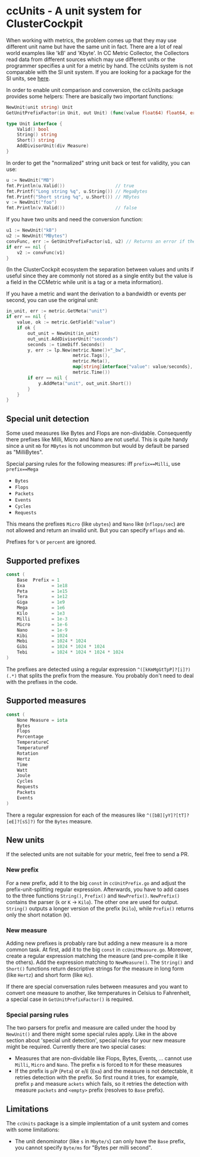 # ccUnits - A unit system for ClusterCockpit

When working with metrics, the problem comes up that they may use different unit name but have the same unit in fact. There are a lot of real world examples like 'kB' and 'Kbyte'. In CC Metric Collector, the Collectors read data from different sources which may use different units or the programmer specifies a unit for a metric by hand. The ccUnits system is not comparable with the SI unit system. If you are looking for a package for the SI units, see [here](https://pkg.go.dev/github.com/gurre/si).

In order to enable unit comparison and conversion, the ccUnits package provides some helpers:
There are basically two important functions:
```go
NewUnit(unit string) Unit
GetUnitPrefixFactor(in Unit, out Unit) (func(value float64) float64, error) // Get conversion function for the value

type Unit interface {
	Valid() bool
	String() string
	Short() string
	AddDivisorUnit(div Measure)
}
```

In order to get the "normalized" string unit back or test for validity, you can use:
```go
u := NewUnit("MB")
fmt.Println(u.Valid())                   // true
fmt.Printf("Long string %q", u.String()) // MegaBytes
fmt.Printf("Short string %q", u.Short()) // MBytes
v := NewUnit("foo")
fmt.Println(v.Valid())                   // false
```

If you have two units and need the conversion function:
```go
u1 := NewUnit("kB")
u2 := NewUnit("MBytes")
convFunc, err := GetUnitPrefixFactor(u1, u2) // Returns an error if the units have different measures
if err == nil {
    v2 := convFunc(v1)
}
```

(In the ClusterCockpit ecosystem the separation between values and units if useful since they are commonly not stored as a single entity but the value is a field in the CCMetric while unit is a tag or a meta information).

If you have a metric and want the derivation to a bandwidth or events per second, you can use the original unit:

```go
in_unit, err := metric.GetMeta("unit")
if err == nil {
    value, ok := metric.GetField("value")
    if ok {
        out_unit = NewUnit(in_unit)
        out_unit.AddDivisorUnit("seconds")
		seconds := timeDiff.Seconds()
        y, err := lp.New(metric.Name()+"_bw",
                         metric.Tags(),
                         metric.Meta(),
                         map[string]interface{"value": value/seconds},
                         metric.Time())
        if err == nil {
            y.AddMeta("unit", out_unit.Short())
        }
    }
}
```

## Special unit detection

Some used measures like Bytes and Flops are non-dividable. Consequently there prefixes like Milli, Micro and Nano are not useful. This is quite handy since a unit `mb` for `MBytes` is not uncommon but would by default be parsed as "MilliBytes".

Special parsing rules for the following measures: iff `prefix==Milli`, use `prefix==Mega`
  - `Bytes`
  - `Flops`
  - `Packets`
  - `Events`
  - `Cycles`
  - `Requests`

This means the prefixes `Micro` (like `ubytes`) and `Nano` like (`nflops/sec`) are not allowed and return an invalid unit. But you can specify `mflops` and `mb`.

Prefixes for `%` or `percent` are ignored.

## Supported prefixes

```go
const (
	Base  Prefix = 1
	Exa          = 1e18
	Peta         = 1e15
	Tera         = 1e12
	Giga         = 1e9
	Mega         = 1e6
	Kilo         = 1e3
	Milli        = 1e-3
	Micro        = 1e-6
	Nano         = 1e-9
	Kibi         = 1024
	Mebi         = 1024 * 1024
	Gibi         = 1024 * 1024 * 1024
	Tebi         = 1024 * 1024 * 1024 * 1024
)
```

The prefixes are detected using a regular expression `^([kKmMgGtTpP]?[i]?)(.*)` that splits the prefix from the measure. You probably don't need to deal with the prefixes in the code.

## Supported measures

```go
const (
	None Measure = iota
	Bytes
	Flops
	Percentage
	TemperatureC
	TemperatureF
	Rotation
	Hertz
	Time
	Watt
	Joule
	Cycles
	Requests
	Packets
	Events
)
```

There a regular expression for each of the measures like `^([bB][yY]?[tT]?[eE]?[sS]?)` for the `Bytes` measure. 


## New units

If the selected units are not suitable for your metric, feel free to send a PR.

### New prefix

For a new prefix, add it to the big `const` in `ccUnitPrefix.go` and adjust the prefix-unit-splitting regular expression. Afterwards, you have to add cases to the three functions `String()`, `Prefix()` and `NewPrefix()`. `NewPrefix()` contains the parser (`k` or `K` -> `Kilo`). The other one are used for output. `String()` outputs a longer version of the prefix (`Kilo`), while `Prefix()` returns only the short notation (`K`).

### New measure

Adding new prefixes is probably rare but adding a new measure is a more common task. At first, add it to the big `const` in `ccUnitMeasure.go`. Moreover, create a regular expression matching the measure (and pre-compile it like the others). Add the expression matching to `NewMeasure()`. The `String()` and `Short()` functions return descriptive strings for the measure in long form (like `Hertz`) and short form (like `Hz`).

If there are special conversation rules between measures and you want to convert one measure to another, like temperatures in Celsius to Fahrenheit, a special case in `GetUnitPrefixFactor()` is required.

### Special parsing rules

The two parsers for prefix and measure are called under the hood by `NewUnit()` and there might some special rules apply. Like in the above section about 'special unit detection', special rules for your new measure might be required. Currently there are two special cases:

- Measures that are non-dividable like Flops, Bytes, Events, ... cannot use `Milli`, `Micro` and `Nano`. The prefix `m` is forced to `M` for these measures
- If the prefix is `p`/`P` (`Peta`) or `e`/`E` (`Exa`) and the measure is not detectable, it retries detection with the prefix. So first round it tries, for example, prefix `p` and measure `ackets` which fails, so it retries the detection with measure `packets` and `<empty>` prefix (resolves to `Base` prefix).

## Limitations

The `ccUnits` package is a simple implemtation of a unit system and comes with some limitations:

- The unit denominator (like `s` in `Mbyte/s`) can only have the `Base` prefix, you cannot specify `Byte/ms` for "Bytes per milli second".
